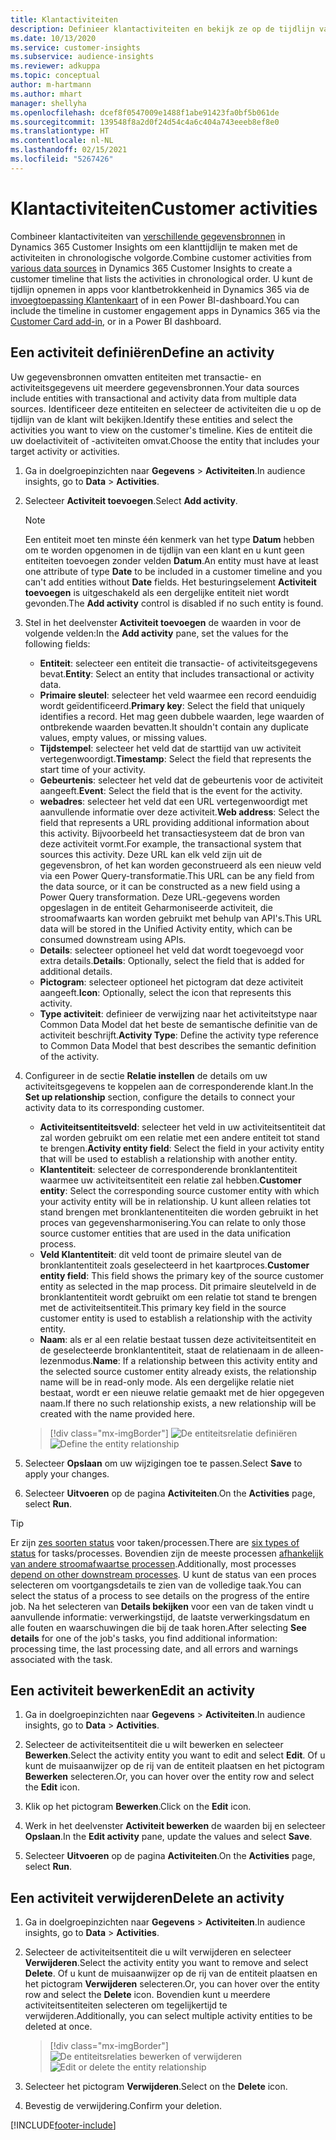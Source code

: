 ```yaml
---
title: Klantactiviteiten
description: Definieer klantactiviteiten en bekijk ze op de tijdlijn van de klant.
ms.date: 10/13/2020
ms.service: customer-insights
ms.subservice: audience-insights
ms.reviewer: adkuppa
ms.topic: conceptual
author: m-hartmann
ms.author: mhart
manager: shellyha
ms.openlocfilehash: dcef8f0547009e1488f1abe91423fa0bf5b061de
ms.sourcegitcommit: 139548f8a2d0f24d54c4a6c404a743eeeb8ef8e0
ms.translationtype: HT
ms.contentlocale: nl-NL
ms.lasthandoff: 02/15/2021
ms.locfileid: "5267426"
---
```

# <a name="customer-activities"></a><span data-ttu-id="0f319-103">Klantactiviteiten</span><span class="sxs-lookup"><span data-stu-id="0f319-103">Customer activities</span></span>

<span data-ttu-id="0f319-104">Combineer klantactiviteiten van [verschillende gegevensbronnen](data-sources.md) in Dynamics 365 Customer Insights om een klanttijdlijn te maken met de activiteiten in chronologische volgorde.</span><span class="sxs-lookup"><span data-stu-id="0f319-104">Combine customer activities from [various data sources](data-sources.md) in Dynamics 365 Customer Insights to create a customer timeline that lists the activities in chronological order.</span></span> <span data-ttu-id="0f319-105">U kunt de tijdlijn opnemen in apps voor klantbetrokkenheid in Dynamics 365 via de [invoegtoepassing Klantenkaart](customer-card-add-in.md) of in een Power BI-dashboard.</span><span class="sxs-lookup"><span data-stu-id="0f319-105">You can include the timeline in customer engagement apps in Dynamics 365 via the [Customer Card add-in](customer-card-add-in.md), or in a Power BI dashboard.</span></span>

## <a name="define-an-activity"></a><span data-ttu-id="0f319-106">Een activiteit definiëren</span><span class="sxs-lookup"><span data-stu-id="0f319-106">Define an activity</span></span>

<span data-ttu-id="0f319-107">Uw gegevensbronnen omvatten entiteiten met transactie- en activiteitsgegevens uit meerdere gegevensbronnen.</span><span class="sxs-lookup"><span data-stu-id="0f319-107">Your data sources include entities with transactional and activity data from multiple data sources.</span></span> <span data-ttu-id="0f319-108">Identificeer deze entiteiten en selecteer de activiteiten die u op de tijdlijn van de klant wilt bekijken.</span><span class="sxs-lookup"><span data-stu-id="0f319-108">Identify these entities and select the activities you want to view on the customer's timeline.</span></span> <span data-ttu-id="0f319-109">Kies de entiteit die uw doelactiviteit of -activiteiten omvat.</span><span class="sxs-lookup"><span data-stu-id="0f319-109">Choose the entity that includes your target activity or activities.</span></span>

1. <span data-ttu-id="0f319-110">Ga in doelgroepinzichten naar **Gegevens** > **Activiteiten**.</span><span class="sxs-lookup"><span data-stu-id="0f319-110">In audience insights, go to **Data** > **Activities**.</span></span>

1. <span data-ttu-id="0f319-111">Selecteer **Activiteit toevoegen**.</span><span class="sxs-lookup"><span data-stu-id="0f319-111">Select **Add activity**.</span></span>

   > [!NOTE]
   > <span data-ttu-id="0f319-112">Een entiteit moet ten minste één kenmerk van het type **Datum** hebben om te worden opgenomen in de tijdlijn van een klant en u kunt geen entiteiten toevoegen zonder velden **Datum**.</span><span class="sxs-lookup"><span data-stu-id="0f319-112">An entity must have at least one attribute of type **Date** to be included in a customer timeline and you can't add entities without **Date** fields.</span></span> <span data-ttu-id="0f319-113">Het besturingselement **Activiteit toevoegen** is uitgeschakeld als een dergelijke entiteit niet wordt gevonden.</span><span class="sxs-lookup"><span data-stu-id="0f319-113">The **Add activity** control is disabled if no such entity is found.</span></span>

1. <span data-ttu-id="0f319-114">Stel in het deelvenster **Activiteit toevoegen** de waarden in voor de volgende velden:</span><span class="sxs-lookup"><span data-stu-id="0f319-114">In the **Add activity** pane, set the values for the following fields:</span></span>

   - <span data-ttu-id="0f319-115">**Entiteit**: selecteer een entiteit die transactie- of activiteitsgegevens bevat.</span><span class="sxs-lookup"><span data-stu-id="0f319-115">**Entity**: Select an entity that includes transactional or activity data.</span></span>
   - <span data-ttu-id="0f319-116">**Primaire sleutel**: selecteer het veld waarmee een record eenduidig wordt geïdentificeerd.</span><span class="sxs-lookup"><span data-stu-id="0f319-116">**Primary key**: Select the field that uniquely identifies a record.</span></span> <span data-ttu-id="0f319-117">Het mag geen dubbele waarden, lege waarden of ontbrekende waarden bevatten.</span><span class="sxs-lookup"><span data-stu-id="0f319-117">It shouldn't contain any duplicate values, empty values, or missing values.</span></span>
   - <span data-ttu-id="0f319-118">**Tijdstempel**: selecteer het veld dat de starttijd van uw activiteit vertegenwoordigt.</span><span class="sxs-lookup"><span data-stu-id="0f319-118">**Timestamp**: Select the field that represents the start time of your activity.</span></span>
   - <span data-ttu-id="0f319-119">**Gebeurtenis**: selecteer het veld dat de gebeurtenis voor de activiteit aangeeft.</span><span class="sxs-lookup"><span data-stu-id="0f319-119">**Event**: Select the field that is the event for the activity.</span></span>
   - <span data-ttu-id="0f319-120">**webadres**: selecteer het veld dat een URL vertegenwoordigt met aanvullende informatie over deze activiteit.</span><span class="sxs-lookup"><span data-stu-id="0f319-120">**Web address**: Select the field that represents a URL providing additional information about this activity.</span></span> <span data-ttu-id="0f319-121">Bijvoorbeeld het transactiesysteem dat de bron van deze activiteit vormt.</span><span class="sxs-lookup"><span data-stu-id="0f319-121">For example, the transactional system that sources this activity.</span></span> <span data-ttu-id="0f319-122">Deze URL kan elk veld zijn uit de gegevensbron, of het kan worden geconstrueerd als een nieuw veld via een Power Query-transformatie.</span><span class="sxs-lookup"><span data-stu-id="0f319-122">This URL can be any field from the data source, or it can be constructed as a new field using a Power Query transformation.</span></span> <span data-ttu-id="0f319-123">Deze URL-gegevens worden opgeslagen in de entiteit Geharmoniseerde activiteit, die stroomafwaarts kan worden gebruikt met behulp van API's.</span><span class="sxs-lookup"><span data-stu-id="0f319-123">This URL data will be stored in the Unified Activity entity, which can be consumed downstream using APIs.</span></span>
   - <span data-ttu-id="0f319-124">**Details**: selecteer optioneel het veld dat wordt toegevoegd voor extra details.</span><span class="sxs-lookup"><span data-stu-id="0f319-124">**Details**: Optionally, select the field that is added for additional details.</span></span>
   - <span data-ttu-id="0f319-125">**Pictogram**: selecteer optioneel het pictogram dat deze activiteit aangeeft.</span><span class="sxs-lookup"><span data-stu-id="0f319-125">**Icon**: Optionally, select the icon that represents this activity.</span></span>
   - <span data-ttu-id="0f319-126">**Type activiteit**: definieer de verwijzing naar het activiteitstype naar Common Data Model dat het beste de semantische definitie van de activiteit beschrijft.</span><span class="sxs-lookup"><span data-stu-id="0f319-126">**Activity Type**: Define the activity type reference to Common Data Model that best describes the semantic definition of the activity.</span></span>

1. <span data-ttu-id="0f319-127">Configureer in de sectie **Relatie instellen** de details om uw activiteitsgegevens te koppelen aan de corresponderende klant.</span><span class="sxs-lookup"><span data-stu-id="0f319-127">In the **Set up relationship** section, configure the details to connect your activity data to its corresponding customer.</span></span>

    - <span data-ttu-id="0f319-128">**Activiteitsentiteitsveld**: selecteer het veld in uw activiteitsentiteit dat zal worden gebruikt om een relatie met een andere entiteit tot stand te brengen.</span><span class="sxs-lookup"><span data-stu-id="0f319-128">**Activity entity field**: Select the field in your activity entity that will be used to establish a relationship with another entity.</span></span>
    - <span data-ttu-id="0f319-129">**Klantentiteit**: selecteer de corresponderende bronklantentiteit waarmee uw activiteitsentiteit een relatie zal hebben.</span><span class="sxs-lookup"><span data-stu-id="0f319-129">**Customer entity**: Select the corresponding source customer entity with which your activity entity will be in relationship.</span></span> <span data-ttu-id="0f319-130">U kunt alleen relaties tot stand brengen met bronklantenentiteiten die worden gebruikt in het proces van gegevensharmonisering.</span><span class="sxs-lookup"><span data-stu-id="0f319-130">You can relate to only those source customer entities that are used in the data unification process.</span></span>
    - <span data-ttu-id="0f319-131">**Veld Klantentiteit**: dit veld toont de primaire sleutel van de bronklantentiteit zoals geselecteerd in het kaartproces.</span><span class="sxs-lookup"><span data-stu-id="0f319-131">**Customer entity field**: This field shows the primary key of the source customer entity as selected in the map process.</span></span> <span data-ttu-id="0f319-132">Dit primaire sleutelveld in de bronklantentiteit wordt gebruikt om een relatie tot stand te brengen met de activiteitsentiteit.</span><span class="sxs-lookup"><span data-stu-id="0f319-132">This primary key field in the source customer entity is used to establish a relationship with the activity entity.</span></span>
    - <span data-ttu-id="0f319-133">**Naam**: als er al een relatie bestaat tussen deze activiteitsentiteit en de geselecteerde bronklantentiteit, staat de relatienaam in de alleen-lezenmodus.</span><span class="sxs-lookup"><span data-stu-id="0f319-133">**Name**: If a relationship between this activity entity and the selected source customer entity already exists, the relationship name will be in read-only mode.</span></span> <span data-ttu-id="0f319-134">Als een dergelijke relatie niet bestaat, wordt er een nieuwe relatie gemaakt met de hier opgegeven naam.</span><span class="sxs-lookup"><span data-stu-id="0f319-134">If there no such relationship exists, a new relationship will be created with the name provided here.</span></span>
   
   > [!div class="mx-imgBorder"]
   > <span data-ttu-id="0f319-135">![De entiteitsrelatie definiëren](media/activities-entities-define.png "De entiteitsrelatie definiëren")</span><span class="sxs-lookup"><span data-stu-id="0f319-135">![Define the entity relationship](media/activities-entities-define.png "Define the entity relationship")</span></span>

1. <span data-ttu-id="0f319-136">Selecteer **Opslaan** om uw wijzigingen toe te passen.</span><span class="sxs-lookup"><span data-stu-id="0f319-136">Select **Save** to apply your changes.</span></span>

1. <span data-ttu-id="0f319-137">Selecteer **Uitvoeren** op de pagina **Activiteiten**.</span><span class="sxs-lookup"><span data-stu-id="0f319-137">On the **Activities** page, select **Run**.</span></span>

> [!TIP]
> <span data-ttu-id="0f319-138">Er zijn [zes soorten status](system.md#status-types) voor taken/processen.</span><span class="sxs-lookup"><span data-stu-id="0f319-138">There are [six types of status](system.md#status-types) for tasks/processes.</span></span> <span data-ttu-id="0f319-139">Bovendien zijn de meeste processen [afhankelijk van andere stroomafwaartse processen](system.md#refresh-policies).</span><span class="sxs-lookup"><span data-stu-id="0f319-139">Additionally, most processes [depend on other downstream processes](system.md#refresh-policies).</span></span> <span data-ttu-id="0f319-140">U kunt de status van een proces selecteren om voortgangsdetails te zien van de volledige taak.</span><span class="sxs-lookup"><span data-stu-id="0f319-140">You can select the status of a process to see details on the progress of the entire job.</span></span> <span data-ttu-id="0f319-141">Na het selecteren van **Details bekijken** voor een van de taken vindt u aanvullende informatie: verwerkingstijd, de laatste verwerkingsdatum en alle fouten en waarschuwingen die bij de taak horen.</span><span class="sxs-lookup"><span data-stu-id="0f319-141">After selecting **See details** for one of the job's tasks, you find additional information: processing time, the last processing date, and all errors and warnings associated with the task.</span></span>

## <a name="edit-an-activity"></a><span data-ttu-id="0f319-142">Een activiteit bewerken</span><span class="sxs-lookup"><span data-stu-id="0f319-142">Edit an activity</span></span>

1. <span data-ttu-id="0f319-143">Ga in doelgroepinzichten naar **Gegevens** > **Activiteiten**.</span><span class="sxs-lookup"><span data-stu-id="0f319-143">In audience insights, go to **Data** > **Activities**.</span></span>

2. <span data-ttu-id="0f319-144">Selecteer de activiteitsentiteit die u wilt bewerken en selecteer **Bewerken**.</span><span class="sxs-lookup"><span data-stu-id="0f319-144">Select the activity entity you want to edit and select **Edit**.</span></span> <span data-ttu-id="0f319-145">Of u kunt de muisaanwijzer op de rij van de entiteit plaatsen en het pictogram **Bewerken** selecteren.</span><span class="sxs-lookup"><span data-stu-id="0f319-145">Or, you can hover over the entity row and select the **Edit** icon.</span></span>

3. <span data-ttu-id="0f319-146">Klik op het pictogram **Bewerken**.</span><span class="sxs-lookup"><span data-stu-id="0f319-146">Click on the **Edit** icon.</span></span>

4. <span data-ttu-id="0f319-147">Werk in het deelvenster **Activiteit bewerken** de waarden bij en selecteer **Opslaan**.</span><span class="sxs-lookup"><span data-stu-id="0f319-147">In the **Edit activity** pane, update the values and select **Save**.</span></span>

5. <span data-ttu-id="0f319-148">Selecteer **Uitvoeren** op de pagina **Activiteiten**.</span><span class="sxs-lookup"><span data-stu-id="0f319-148">On the **Activities** page, select **Run**.</span></span>

## <a name="delete-an-activity"></a><span data-ttu-id="0f319-149">Een activiteit verwijderen</span><span class="sxs-lookup"><span data-stu-id="0f319-149">Delete an activity</span></span>

1. <span data-ttu-id="0f319-150">Ga in doelgroepinzichten naar **Gegevens** > **Activiteiten**.</span><span class="sxs-lookup"><span data-stu-id="0f319-150">In audience insights, go to **Data** > **Activities**.</span></span>

2. <span data-ttu-id="0f319-151">Selecteer de activiteitsentiteit die u wilt verwijderen en selecteer **Verwijderen**.</span><span class="sxs-lookup"><span data-stu-id="0f319-151">Select the activity entity you want to remove and select **Delete**.</span></span> <span data-ttu-id="0f319-152">Of u kunt de muisaanwijzer op de rij van de entiteit plaatsen en het pictogram **Verwijderen** selecteren.</span><span class="sxs-lookup"><span data-stu-id="0f319-152">Or, you can hover over the entity row and select the **Delete** icon.</span></span> <span data-ttu-id="0f319-153">Bovendien kunt u meerdere activiteitsentiteiten selecteren om tegelijkertijd te verwijderen.</span><span class="sxs-lookup"><span data-stu-id="0f319-153">Additionally, you can select multiple activity entities to be deleted at once.</span></span>
   > [!div class="mx-imgBorder"]
   > <span data-ttu-id="0f319-154">![De entiteitsrelaties bewerken of verwijderen](media/activities-entities-edit-delete.png "De entiteitsrelaties bewerken of verwijderen")</span><span class="sxs-lookup"><span data-stu-id="0f319-154">![Edit or delete the entity relationship](media/activities-entities-edit-delete.png "Edit or delete the entity relationship")</span></span>

3. <span data-ttu-id="0f319-155">Selecteer het pictogram **Verwijderen**.</span><span class="sxs-lookup"><span data-stu-id="0f319-155">Select on the **Delete** icon.</span></span>

4. <span data-ttu-id="0f319-156">Bevestig de verwijdering.</span><span class="sxs-lookup"><span data-stu-id="0f319-156">Confirm your deletion.</span></span>


[!INCLUDE[footer-include](../includes/footer-banner.md)]